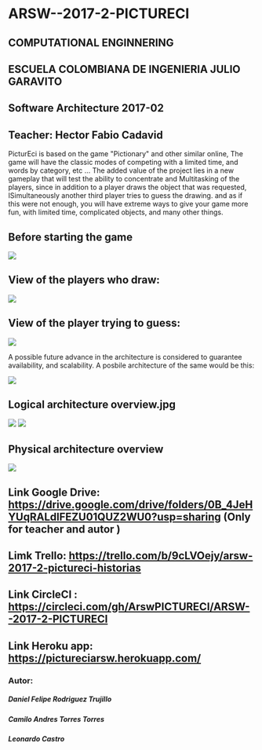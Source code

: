 # ARSW--2017-2-PICTURECI


## COMPUTATIONAL ENGINNERING 


## ESCUELA COLOMBIANA DE INGENIERIA JULIO GARAVITO 

## Software Architecture 2017-02
## Teacher: Hector Fabio Cadavid 

PicturEci is based on the game "Pictionary" and other similar online,
The game will have the classic modes of competing with a limited time, and words by category, etc ...
The added value of the project lies in a new gameplay that will test the ability to concentrate and
Multitasking of the players, since in addition to a player draws the object that was requested,
ISimultaneously another third player tries to guess the drawing.
and as if this were not enough, you will have extreme ways to give your game more fun, 
with limited time, complicated objects, and many other things.

## Before starting the game
![](IMG/1.jpg)

## View of the players who draw:
![](IMG/2.jpg)

## View of the player trying to guess:
![](IMG/3.jpg)


A possible future advance in the architecture is considered to guarantee availability, and scalability. A posbile architecture of the same would be this:  

![](IMG/diagrama.jpg)

## Logical architecture overview.jpg

![](IMG/ArquitecturaLogicaPictureci.png)
![](IMG/2.2Logicalarchitectureoverview.jpg)

## Physical architecture overview
![](IMG/2.3Physicalarchitectureoverview.png)
  
## Link Google Drive: https://drive.google.com/drive/folders/0B_4JeHYUqRALdlFEZU01QUZ2WU0?usp=sharing (Only for teacher and autor )

## Limk Trello: https://trello.com/b/9cLVOejy/arsw-2017-2-pictureci-historias

## Link CircleCI : https://circleci.com/gh/ArswPICTURECI/ARSW--2017-2-PICTURECI

## Link Heroku app: https://pictureciarsw.herokuapp.com/


  
### Autor:
##### Daniel Felipe Rodriguez Trujillo
##### Camilo Andres Torres Torres
##### Leonardo Castro
